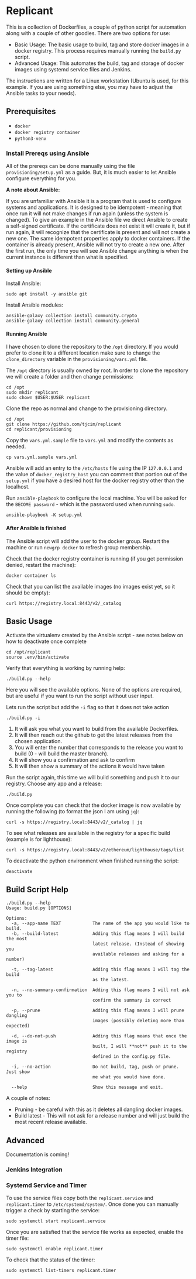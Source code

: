 # Replicant

This is a collection of Dockerfiles, a couple of python script for automation along with a couple of other goodies. There are two options for use:

* Basic Usage: The basic usage to build, tag and store docker images in a docker registry. This process requires manually running the `build.py` script.
* Advanced Usage: This automates the build, tag and storage of docker images using systemd service files and Jenkins.

The instructions are written for a Linux workstation (Ubuntu is used, for this example. If you are using something else, you may have to adjust the Ansible tasks to your needs).

## Prerequisites

* `docker`
* `docker registry container`
* `python3-venv`

### Install Prereqs using Ansible

All of the prereqs can be done manually using the file `provisioning/setup.yml` as a guide. But, it is much easier to let Ansible configure everything for you.

**A note about Ansible:**

If you are unfamiliar with Ansible it is a program that is used to configure systems and applications. It is designed to be idempotent - meaning that once run it will not make changes if run again (unless the system is changed). To give an example in the Ansible file we direct Ansible to create a self-signed certificate. If the certificate does not exist it will create it, but if run again, it will recognize that the certificate is present and will not create a new one. The same idempotent properties apply to docker containers. If the container is already present, Ansible will not try to create a new one. After the first run, the only time you will see Ansible change anything is when the current instance is different than what is specified.

#### Setting up Ansible

Install Ansible:

```
sudo apt install -y ansible git
```

Install Ansible modules:

```
ansible-galaxy collection install community.crypto
ansible-galaxy collection install community.general
```

#### Running Ansible

I have chosen to clone the repository to the `/opt` directory. If you would prefer to clone it to a different location make sure to change the `clone_directory` variable in the `provisioning/vars.yml` file.

The `/opt` directory is usually owned by root. In order to clone the repository we will create a folder and then change permissions:

```
cd /opt
sudo mkdir replicant
sudo chown $USER:$USER replicant
```

Clone the repo as normal and change to the provisioning directory.

```
cd /opt
git clone https://github.com/tjcim/replicant
cd replicant/provisioning
```

Copy the `vars.yml.sample` file to `vars.yml` and modify the contents as needed.

```
cp vars.yml.sample vars.yml
```

Ansible will add an entry to the `/etc/hosts` file using the IP `127.0.0.1` and the value of `docker_registry_host` you can comment that portion out of the `setup.yml` if you have a desired host for the docker registry other than the localhost.

Run `ansible-playbook` to configure the local machine. You will be asked for the `BECOME password` - which is the password used when running `sudo`.

```
ansible-playbook -K setup.yml
```

#### After Ansible is finished

The Ansible script will add the user to the docker group. Restart the machine or run `newgrp docker` to refresh group membership.

Check that the docker registry container is running (if you get permission denied, restart the machine):
```
docker container ls
```

Check that you can list the available images (no images exist yet, so it should be empty):

```
curl https://registry.local:8443/v2/_catalog
```

## Basic Usage

Activate the virtualenv created by the Ansible script - see notes below on how to deactivate once complete

```
cd /opt/replicant
source .env/bin/activate
```

Verify that everything is working by running help:

```
./build.py --help
```

Here you will see the available options. None of the options are required, but are useful if you want to run the script without user input.

Lets run the script but add the `-i` flag so that it does not take action
```
./build.py -i
```

1. It will ask you what you want to build from the available Dockerfiles.
2. It will then reach out the github to get the latest releases from the chosen application.
3. You will enter the number that corresponds to the release you want to build (0 - will build the master branch).
4. It will show you a confirmation and ask to confirm
5. It will then show a summary of the actions it would have taken

Run the script again, this time we will build something and push it to our registry. Choose any app and a release:
```
./build.py
```

Once complete you can check that the docker image is now available by running the following (to format the json I am using `jq`):
```
curl -s https://registry.local:8443/v2/_catalog | jq
```

To see what releases are available in the registry for a specific build (example is for lighthouse):

```
curl -s https://registry.local:8443/v2/ethereum/lighthouse/tags/list
```

To deactivate the python environment when finished running the script:

```
deactivate
```

## Build Script Help

```
./build.py --help
Usage: build.py [OPTIONS]

Options:
  -a, --app-name TEXT            The name of the app you would like to build.
  -b, --build-latest             Adding this flag means I will build the most
                                 latest release. (Instead of showing you
                                 available releases and asking for a number)

  -t, --tag-latest               Adding this flag means I will tag the build
                                 as the latest.

  -n, --no-summary-confirmation  Adding this flag means I will not ask you to
                                 confirm the summary is correct

  -p, --prune                    Adding this flag means I will prune dangling
                                 images (possibly deleting more than expected)

  -d, --do-not-push              Adding this flag means that once the image is
                                 built, I will **not** push it to the registry
                                 defined in the config.py file.

  -i, --no-action                Do not build, tag, push or prune. Just show
                                 me what you would have done.

  --help                         Show this message and exit.
```

A couple of notes:

* Pruning - be careful with this as it deletes all dangling docker images.
* Build latest - This will not ask for a release number and will just build the most recent release available.

## Advanced

Documentation is coming!

### Jenkins Integration


### Systemd Service and Timer

To use the service files copy both the `replicant.service` and `replicant.timer` to `/etc/systemd/system/`. Once done you can manually trigger a check by starting the service:

```
sudo systemctl start replicant.service
```

Once you are satisfied that the service file works as expected, enable the timer file:

```
sudo systemctl enable replicant.timer
```

To check that the status of the timer:

```
sudo systemctl list-timers replicant.timer
```
